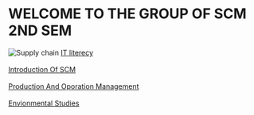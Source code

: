 <!DOCTYPE html>
<html lang="en">
<head>
    <meta charset="UTF-8">
    <meta http-equiv="X-UA-Compatible" content="IE=edge">
    <meta name="viewport" content="width=device-width, initial-scale=1.0">
    <title>Document</title>
</head>
<body>
    <H1>WELCOME TO THE GROUP OF SCM 2ND SEM</H1>
<img src="https://i.ytimg.com/vi/lZPO5RclZEo/maxresdefault.jpg" alt="Supply chain">
    <a href="ITL.html">IT literecy</a>
    <br>
    <br><a href="ISCM.html">Introduction Of SCM</a>
    <br>
    <br><a href="P&O.html">Production And Oporation Management</a>
    <br>
    <br><a href="evs.html">Envionmental Studies</a>
    <br>

</body>

</html>
